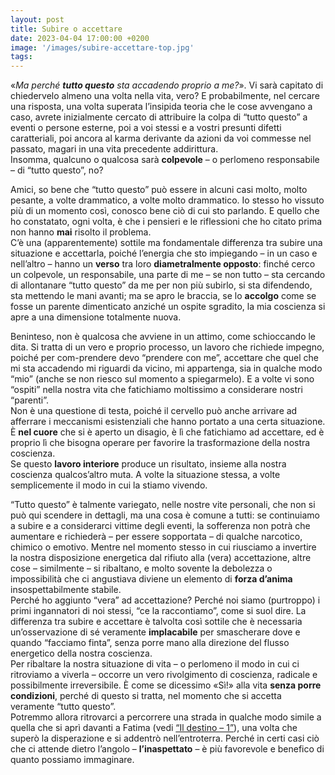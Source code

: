 ```yaml
---
layout: post
title: Subire o accettare
date: 2023-04-04 17:00:00 +0200
image: '/images/subire-accettare-top.jpg'
tags:
---
```


«*Ma perché **tutto questo** sta accadendo proprio a me?*». Vi sarà capitato di chiedervelo almeno una volta nella vita, vero? 
E probabilmente, nel cercare una risposta, una volta superata l’insipida teoria che le cose avvengano a caso, avrete inizialmente cercato di attribuire la colpa di “tutto questo” a eventi o persone esterne, poi a voi stessi e a vostri presunti difetti caratteriali, poi ancora al karma derivante da azioni da voi commesse nel passato, magari in una vita precedente addirittura.<br/>
Insomma, qualcuno o qualcosa sarà **colpevole** – o perlomeno responsabile – di “tutto questo”, no?

Amici, so bene che “tutto questo” può essere in alcuni casi molto, molto pesante, a volte drammatico, a volte molto drammatico. Io stesso ho vissuto più di un momento così, conosco bene ciò di cui sto parlando. E quello che ho constatato, ogni volta, è che i pensieri e le riflessioni che ho citato prima non hanno **mai** risolto il problema. <br/>
C’è una (apparentemente) sottile ma fondamentale differenza tra subire una situazione e accettarla, poiché l’energia che sto impiegando – in un caso e nell’altro – hanno un **verso** tra loro **diametralmente opposto**: finché cerco un colpevole, un responsabile, una parte di me – se non tutto – sta cercando di allontanare “tutto questo” da me per non più subirlo, si sta difendendo, sta mettendo le mani avanti; ma se apro le braccia, se lo **accolgo** come se fosse un parente dimenticato anziché un ospite sgradito, la mia coscienza si apre a una dimensione totalmente nuova. 

Beninteso, non è qualcosa che avviene in un attimo, come schioccando le dita. Si tratta di un vero e proprio processo, un lavoro che richiede impegno, poiché per com-prendere devo “prendere con me”, accettare che quel che mi sta accadendo mi riguardi da vicino, mi appartenga, sia in qualche modo “mio” (anche se non riesco sul momento a spiegarmelo). E a volte vi sono “ospiti” nella nostra vita che fatichiamo moltissimo a considerare nostri “parenti”.  <br/>
Non è una questione di testa, poiché il cervello può anche arrivare ad afferrare i meccanismi esistenziali che hanno portato a una certa situazione. È **nel cuore** che si è aperto un disagio, è lì che fatichiamo ad accettare, ed è proprio lì che bisogna operare per favorire la trasformazione della nostra coscienza.  <br/>
Se questo **lavoro interiore** produce un risultato, insieme alla nostra coscienza qualcos’altro muta. A volte la situazione stessa, a volte semplicemente il modo in cui la stiamo vivendo. 

“Tutto questo” è talmente variegato, nelle nostre vite personali, che non si può qui scendere in dettagli, ma una cosa è comune a tutti: se continuiamo a subire e a considerarci vittime degli eventi, la sofferenza non potrà che aumentare e richiederà – per essere sopportata – di qualche narcotico, chimico o emotivo. Mentre nel momento stesso in cui riusciamo a invertire la nostra disposizione energetica dal rifiuto alla (vera) accettazione, altre cose – similmente – si ribaltano, e molto sovente la debolezza o impossibilità che ci angustiava diviene un elemento di **forza d’anima** insospettabilmente stabile.<br/>
Perché ho aggiunto “vera” ad accettazione? Perché noi siamo (purtroppo) i primi ingannatori di noi stessi, “ce la raccontiamo”, come si suol dire. La differenza tra subire e accettare è talvolta così sottile che è necessaria un’osservazione di sé veramente **implacabile** per smascherare dove e quando “facciamo finta”, senza porre mano alla direzione del flusso energetico della nostra coscienza.<br/>
Per ribaltare la nostra situazione di vita – o perlomeno il modo in cui ci ritroviamo a viverla – occorre un vero rivolgimento di coscienza, radicale e possibilmente irreversibile. È come se dicessimo «Sì!» alla vita **senza porre condizioni**, perché di questo si tratta, nel momento che si accetta veramente “tutto questo”. <br/>
Potremmo allora ritrovarci a percorrere una strada in qualche modo simile a quella che si aprì davanti a Fatima (vedi [“Il destino – 1”](/2023/02/15/destino-1/)), una volta che superò la disperazione e si addentrò nell’entroterra. Perché in certi casi ciò che ci attende dietro l’angolo – **l’inaspettato** – è più favorevole e benefico di quanto possiamo immaginare.
